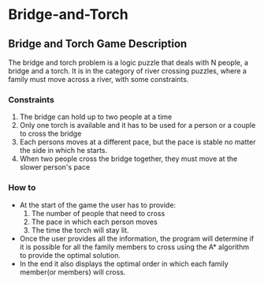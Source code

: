 # Bridge-and-Torch

<h2>Bridge and Torch Game Description</h2>

The bridge and torch problem is a logic puzzle that deals with N people, a bridge and a torch. It is in the category of river crossing puzzles, where a family must move across a river, with some constraints.

<h3>Constraints</h3>
<ol>
  <li>The bridge can hold up to two people at a time
  <li>Only one torch is available and it has to be used for a person or a couple to cross the bridge
  <li>Each persons moves at a different pace, but the pace is stable no matter the side in which he starts.
  <li>When two people cross the bridge together, they must move at the slower person's pace
</ol>

<h3>How to</h3>
<ul>
<li>At the start of the game the user has to provide:
  <ol>
    <li>The number of people that need to cross
    <li>The pace in which each person moves
    <li>The time the torch will stay lit.
  </ol>
 <li>Once the user provides all the information, the program will determine if it is possible for all the family members to cross using the A* algorithm to provide the optimal solution.
 <li>In the end it also displays the optimal order in which each family member(or members) will cross.
